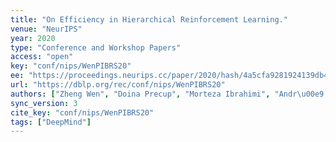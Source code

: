 ```yaml
---
title: "On Efficiency in Hierarchical Reinforcement Learning."
venue: "NeurIPS"
year: 2020
type: "Conference and Workshop Papers"
access: "open"
key: "conf/nips/WenPIBRS20"
ee: "https://proceedings.neurips.cc/paper/2020/hash/4a5cfa9281924139db466a8a19291aff-Abstract.html"
url: "https://dblp.org/rec/conf/nips/WenPIBRS20"
authors: ["Zheng Wen", "Doina Precup", "Morteza Ibrahimi", "Andr\u00e9 Barreto", "Benjamin Van Roy", "Satinder Singh"]
sync_version: 3
cite_key: "conf/nips/WenPIBRS20"
tags: ["DeepMind"]
---
```

